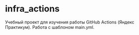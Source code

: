 # infra_actions

Учебный проект для изучения работы GitHub Actions (Яндекс Практикум).
Работа с шаблоном main.yml.
